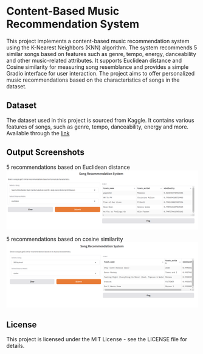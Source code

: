 # Content-Based Music Recommendation System
This project implements a content-based music recommendation system using the K-Nearest Neighbors (KNN) algorithm. The system recommends 5 similar songs based on features such as genre, tempo, energy, danceability and other music-related attributes. It supports Euclidean distance and Cosine similarity for measuring song resemblance and provides a simple Gradio interface for user interaction. The project aims to offer personalized music recommendations based on the characteristics of songs in the dataset.

## Dataset
The dataset used in this project is sourced from Kaggle. It contains various features of songs, such as genre, tempo, danceability, energy and more. Available through the [link](https://www.kaggle.com/datasets/joebeachcapital/30000-spotify-songs?select=spotify_songs.csv)

## Output Screenshots
5 recommendations based on Euclidean distance
![5 Recommended Songs based on Cosine Similarity](https://github.com/saguanette/ContentBasedMusicRecommendationSystem/blob/main/rec1.png)

5 recommendations based on cosine similarity 
![5 Recommended Songs based on Cosine Similarity](https://github.com/saguanette/ContentBasedMusicRecommendationSystem/blob/main/rec2.png) 


## License
This project is licensed under the MIT License - see the LICENSE file for details.
